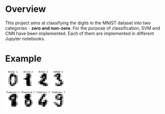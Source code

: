 # Overview
This project aims at classifying the digits in the MNIST dataset into two categories - **zero and non-zero**. For the purpose of classification, SVM and CNN have been implemented. Each of them are implemented in different Jupyter notebooks.

# Example

<img src="example.jpg" width=200>
